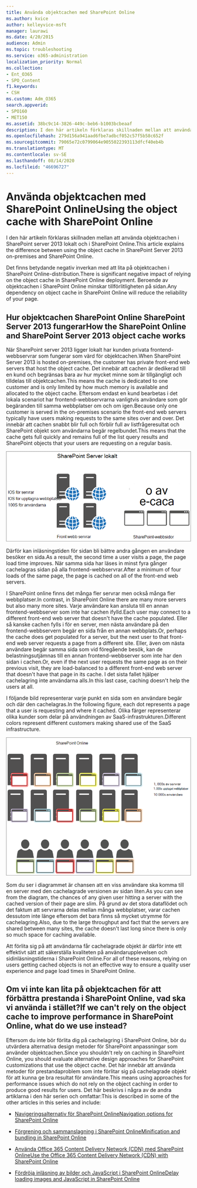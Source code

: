 ```yaml
---
title: Använda objektcachen med SharePoint Online
ms.author: kvice
author: kelleyvice-msft
manager: laurawi
ms.date: 4/20/2015
audience: Admin
ms.topic: troubleshooting
ms.service: o365-administration
localization_priority: Normal
ms.collection:
- Ent_O365
- SPO_Content
f1.keywords:
- CSH
ms.custom: Adm_O365
search.appverid:
- SPO160
- MET150
ms.assetid: 38bc9c14-3826-449c-beb6-b1003bcbeaaf
description: I den här artikeln förklaras skillnaden mellan att använda objektcachen i SharePoint server 2013 lokalt och i SharePoint Online.
ms.openlocfilehash: 279d156a941aad6fbe7adbcf052c57f5b58c652f
ms.sourcegitcommit: 79065e72c0799064e9055022393113dfcf40eb4b
ms.translationtype: MT
ms.contentlocale: sv-SE
ms.lasthandoff: 08/14/2020
ms.locfileid: "46696727"
---
```

# <a name="using-the-object-cache-with-sharepoint-online"></a><span data-ttu-id="7c432-103">Använda objektcachen med SharePoint Online</span><span class="sxs-lookup"><span data-stu-id="7c432-103">Using the object cache with SharePoint Online</span></span>

<span data-ttu-id="7c432-104">I den här artikeln förklaras skillnaden mellan att använda objektcachen i SharePoint server 2013 lokalt och i SharePoint Online.</span><span class="sxs-lookup"><span data-stu-id="7c432-104">This article explains the difference between using the object cache in SharePoint Server 2013 on-premises and SharePoint Online.</span></span>
  
<span data-ttu-id="7c432-105">Det finns betydande negativ inverkan med att lita på objektcachen i SharePoint Online-distribution.</span><span class="sxs-lookup"><span data-stu-id="7c432-105">There is significant negative impact of relying on the object cache in SharePoint Online deployment.</span></span> <span data-ttu-id="7c432-106">Beroende av objektcachen i SharePoint Online minskar tillförlitligheten på sidan.</span><span class="sxs-lookup"><span data-stu-id="7c432-106">Any dependency on object cache in SharePoint Online will reduce the reliability of your page.</span></span> 
  
## <a name="how-the-sharepoint-online-and-sharepoint-server-2013-object-cache-works"></a><span data-ttu-id="7c432-107">Hur objektcachen SharePoint Online SharePoint Server 2013 fungerar</span><span class="sxs-lookup"><span data-stu-id="7c432-107">How the SharePoint Online and SharePoint Server 2013 object cache works</span></span>

<span data-ttu-id="7c432-108">När SharePoint server 2013 ligger lokalt har kunden privata frontend-webbservrar som fungerar som värd för objektcachen.</span><span class="sxs-lookup"><span data-stu-id="7c432-108">When SharePoint Server 2013 is hosted on-premises, the customer has private front-end web servers that host the object cache.</span></span> <span data-ttu-id="7c432-109">Det innebär att cachen är dedikerad till en kund och begränsas bara av hur mycket minne som är tillgängligt och tilldelas till objektcachen.</span><span class="sxs-lookup"><span data-stu-id="7c432-109">This means the cache is dedicated to one customer and is only limited by how much memory is available and allocated to the object cache.</span></span> <span data-ttu-id="7c432-110">Eftersom endast en kund bearbetas i det lokala scenariot har frontend-webbservrarna vanligtvis användare som gör begäranden till samma webbplatser om och om igen.</span><span class="sxs-lookup"><span data-stu-id="7c432-110">Because only one customer is served in the on-premises scenario the front-end web servers typically have users making requests to the same sites over and over.</span></span> <span data-ttu-id="7c432-111">Det innebär att cachen snabbt blir full och förblir full av listfrågeresultat och SharePoint objekt som användarna begär regelbundet.</span><span class="sxs-lookup"><span data-stu-id="7c432-111">This means that the cache gets full quickly and remains full of the list query results and SharePoint objects that your users are requesting on a regular basis.</span></span>
  
![Visar trafik och inläsning till lokala frontend-webbservrar](../media/a0d38b36-4909-4abb-8d4e-4930814bb3de.png)
  
<span data-ttu-id="7c432-113">Därför kan inläsningstiden för sidan bli bättre andra gången en användare besöker en sida.</span><span class="sxs-lookup"><span data-stu-id="7c432-113">As a result, the second time a user visits a page, the page load time improves.</span></span> <span data-ttu-id="7c432-114">När samma sida har läses in minst fyra gånger cachelagras sidan på alla frontend-webbservrar.</span><span class="sxs-lookup"><span data-stu-id="7c432-114">After a minimum of four loads of the same page, the page is cached on all of the front-end web servers.</span></span>
  
<span data-ttu-id="7c432-115">I SharePoint online finns det många fler servrar men också många fler webbplatser.</span><span class="sxs-lookup"><span data-stu-id="7c432-115">In contrast, in SharePoint Online there are many more servers but also many more sites.</span></span> <span data-ttu-id="7c432-116">Varje användare kan ansluta till en annan frontend-webbserver som inte har cachen ifylld.</span><span class="sxs-lookup"><span data-stu-id="7c432-116">Each user may connect to a different front-end web server that doesn't have the cache populated.</span></span> <span data-ttu-id="7c432-117">Eller så kanske cachen fylls i för en server, men nästa användare på den frontend-webbservern begär en sida från en annan webbplats.</span><span class="sxs-lookup"><span data-stu-id="7c432-117">Or, perhaps the cache does get populated for a server, but the next user to that front-end web server requests a page from a different site.</span></span> <span data-ttu-id="7c432-118">Eller, även om nästa användare begär samma sida som vid föregående besök, kan de belastningsutjämnas till en annan frontend-webbserver som inte har den sidan i cachen.</span><span class="sxs-lookup"><span data-stu-id="7c432-118">Or, even if the next user requests the same page as on their previous visit, they are load-balanced to a different front-end web server that doesn't have that page in its cache.</span></span> <span data-ttu-id="7c432-119">I det sista fallet hjälper cachelagring inte användarna alls.</span><span class="sxs-lookup"><span data-stu-id="7c432-119">In this last case, caching doesn't help the users at all.</span></span>
  
<span data-ttu-id="7c432-120">I följande bild representerar varje punkt en sida som en användare begär och där den cachelagras.</span><span class="sxs-lookup"><span data-stu-id="7c432-120">In the following figure, each dot represents a page that a user is requesting and where it cached.</span></span> <span data-ttu-id="7c432-121">Olika färger representerar olika kunder som delar på användningen av SaaS-infrastrukturen.</span><span class="sxs-lookup"><span data-stu-id="7c432-121">Different colors represent different customers making shared use of the SaaS infrastructure.</span></span>
  
![Visar resultat för cachelagrade objekt i SharePoint Online](../media/25d04011-ef83-4cb7-9e04-a6ed490f63c3.png)
  
<span data-ttu-id="7c432-123">Som du ser i diagrammet är chansen att en viss användare ska komma till en server med den cachelagrade versionen av sidan liten.</span><span class="sxs-lookup"><span data-stu-id="7c432-123">As you can see from the diagram, the chances of any given user hitting a server with the cached version of their page are slim.</span></span> <span data-ttu-id="7c432-124">På grund av det stora dataflödet och det faktum att servrarna delas mellan många webbplatser, varar cachen dessutom inte länge eftersom det bara finns så mycket utrymme för cachelagring.</span><span class="sxs-lookup"><span data-stu-id="7c432-124">Also, due to the large throughput and fact that the servers are shared between many sites, the cache doesn't last long since there is only so much space for caching available.</span></span>
  
<span data-ttu-id="7c432-125">Att förlita sig på att användarna får cachelagrade objekt är därför inte ett effektivt sätt att säkerställa kvaliteten på användarupplevelsen och sidinläsningstiderna i SharePoint Online.</span><span class="sxs-lookup"><span data-stu-id="7c432-125">For all of these reasons, relying on users getting cached objects is not an effective way to ensure a quality user experience and page load times in SharePoint Online.</span></span>
  
## <a name="if-we-cant-rely-on-the-object-cache-to-improve-performance-in-sharepoint-online-what-do-we-use-instead"></a><span data-ttu-id="7c432-126">Om vi inte kan lita på objektcachen för att förbättra prestanda i SharePoint Online, vad ska vi använda i stället?</span><span class="sxs-lookup"><span data-stu-id="7c432-126">If we can't rely on the object cache to improve performance in SharePoint Online, what do we use instead?</span></span>

<span data-ttu-id="7c432-127">Eftersom du inte bör förlita dig på cachelagring i SharePoint Online, bör du utvärdera alternativa design metoder för SharePoint anpassningar som använder objektcachen.</span><span class="sxs-lookup"><span data-stu-id="7c432-127">Since you shouldn't rely on caching in SharePoint Online, you should evaluate alternative design approaches for SharePoint customizations that use the object cache.</span></span> <span data-ttu-id="7c432-128">Det här innebär att använda metoder för prestandaproblem som inte förlitar sig på cachelagrade objekt för att kunna ge bra resultat för användare.</span><span class="sxs-lookup"><span data-stu-id="7c432-128">This means using approaches for performance issues which do not rely on the object caching in order to produce good results for users.</span></span> <span data-ttu-id="7c432-129">Det här beskrivs i några av de andra artiklarna i den här serien och omfattar:</span><span class="sxs-lookup"><span data-stu-id="7c432-129">This is described in some of the other articles in this series and include:</span></span>
  
- [<span data-ttu-id="7c432-130">Navigeringsalternativ för SharePoint Online</span><span class="sxs-lookup"><span data-stu-id="7c432-130">Navigation options for SharePoint Online</span></span>](navigation-options-for-sharepoint-online.md)
    
- [<span data-ttu-id="7c432-131">Förgrening och sammanslagning i SharePoint Online</span><span class="sxs-lookup"><span data-stu-id="7c432-131">Minification and bundling in SharePoint Online</span></span>](minification-and-bundling-in-sharepoint-online.md)
    
- [<span data-ttu-id="7c432-132">Använda Office 365 Content Delivery Network (CDN) med SharePoint Online</span><span class="sxs-lookup"><span data-stu-id="7c432-132">Use the Office 365 Content Delivery Network (CDN) with SharePoint Online</span></span>](use-microsoft-365-cdn-with-spo.md)
    
- [<span data-ttu-id="7c432-133">Fördröja inläsning av bilder och JavaScript i SharePoint Online</span><span class="sxs-lookup"><span data-stu-id="7c432-133">Delay loading images and JavaScript in SharePoint Online</span></span>](delay-loading-images-and-javascript-in-sharepoint-online.md)
    

